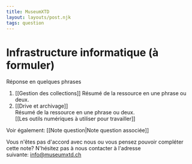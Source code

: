 ```yaml
---
title: MuseumXTD
layout: layouts/post.njk
tags: question
---
```

# Infrastructure informatique (à formuler)
Réponse en quelques phrases  
  
1. [[Gestion des collections]]
   Résumé de la ressource en une phrase ou deux.   
2. [[Drive et archivage]]  
   Résumé de la ressource en une phrase ou deux.  
[[Les outils numériques à utiliser pour travailler]]

Voir également: [[Note question|Note question associée]]
 
Vous n'êtes pas d'accord avec nous ou vous pensez pouvoir compléter cette note? N'hésitez pas à nous contacter à l'adresse suivante: [info@museumxtd.ch](mailto:info@museumxtd.ch)
